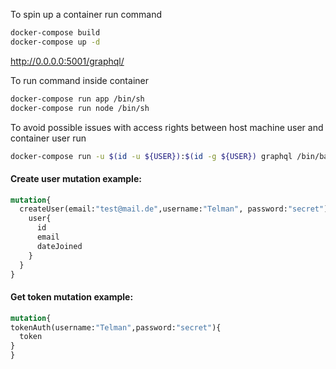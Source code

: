 To spin up a container run command
```bash
docker-compose build
docker-compose up -d
```

http://0.0.0.0:5001/graphql/

To run command inside container
```bash
docker-compose run app /bin/sh
docker-compose run node /bin/sh
```

To avoid possible issues with access rights between host machine user and container user run 
```bash
docker-compose run -u $(id -u ${USER}):$(id -g ${USER}) graphql /bin/bash
```

#### Create user mutation example:
```graphql endpoint
mutation{
  createUser(email:"test@mail.de",username:"Telman", password:"secret"){    
    user{
      id
      email
      dateJoined
    }
  }
}
```

#### Get token mutation example:
```graphql endpoint
mutation{
tokenAuth(username:"Telman",password:"secret"){
  token
}
}
```

